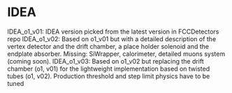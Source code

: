 IDEA
====
IDEA_o1_v01: IDEA version picked from the latest version in FCCDetectors repo
IDEA_o1_v02: Based on o1_v01 but with a detailed description of the vertex detector and the drift chamber, a place holder solenoid and the endplate absorber. Missing: SiWrapper, calorimeter, detailed muons system (coming soon).
IDEA_o1_v03: Based on o1_v02 but replacing the drift chamber (o1, v01) for the lightweight implementation based on twisted tubes (o1, v02). Production threshold and step limit physics have to be tuned
